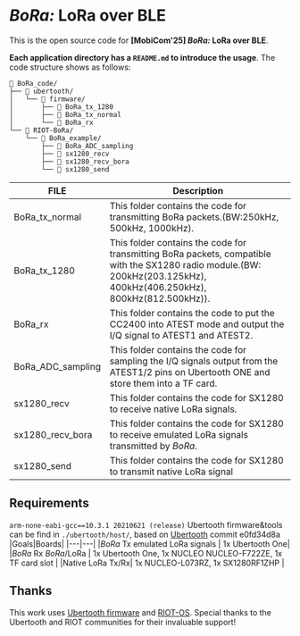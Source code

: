 # ***BoRa:*** LoRa over BLE
This is the open source code for **[MobiCom'25] *BoRa:* LoRa over BLE**.

**Each application directory has a `README.md` to introduce the usage**. The code structure shows as follows:
<!-- ```bash
BoRa_code/
|--ubertooth
   |--firmware/
      |--BoRa_tx_1280
      |--BoRa_tx_normal
      |--BoRa_rx
|--RIOT-BoRa
   |--BoRa_example/
      |--BoRa_ADC_sampling
      |--sx1280_recv
      |--sx1280_recv_bora
      |--sx1280_send

``` -->
```text
📁 BoRa_code/
├── 📂 ubertooth/
│   └── 📂 firmware/
│       ├── 📄 BoRa_tx_1280
│       ├── 📄 BoRa_tx_normal
│       └── 📄 BoRa_rx
└── 📂 RIOT-BoRa/
    └── 📂 BoRa_example/
        ├── 📄 BoRa_ADC_sampling
        ├── 📄 sx1280_recv
        ├── 📄 sx1280_recv_bora
        └── 📄 sx1280_send
```



|FILE|Description|
|---|---|
|BoRa_tx_normal|This folder contains the code for transmitting BoRa packets.(BW:250kHz, 500kHz, 1000kHz).|
|BoRa_tx_1280|This folder contains the code for transmitting BoRa packets, compatible with the SX1280 radio module.(BW: 200kHz(203.125kHz), 400kHz(406.250kHz), 800kHz(812.500kHz)).|
|BoRa_rx|This folder contains the code to put the CC2400 into ATEST mode and output the I/Q signal to ATEST1 and ATEST2.|
|BoRa_ADC_sampling| This folder contains the code for sampling the I/Q signals output from the ATEST1/2 pins on Ubertooth ONE and store them into a TF card.|
|sx1280_recv| This folder contains the code for SX1280 to receive native LoRa signals.|
|sx1280_recv_bora| This folder contains the code for SX1280 to receive emulated LoRa signals transmitted by *BoRa*.|
|sx1280_send| This folder contains the code for SX1280 to transmit native LoRa signal|


## Requirements
`arm-none-eabi-gcc==10.3.1 20210621 (release)`
Ubertooth firmware&tools can be find in `./ubertooth/host/`, based on [Ubertooth](https://github.com/greatscottgadgets/ubertooth) commit e0fd34d8a
|Goals|Boards|
|---|---|
|*BoRa* Tx emulated LoRa signals | 1x Ubertooth One|
|*BoRa* Rx *BoRa*/LoRa | 1x Ubertooth One, 1x NUCLEO NUCLEO-F722ZE, 1x TF card slot |
|Native LoRa Tx/Rx| 1x NUCLEO-L073RZ, 1x SX1280RF1ZHP | 

## Thanks 
This work uses [Ubertooth firmware](https://github.com/greatscottgadgets/ubertooth) and [RIOT-OS](https://github.com/RIOT-OS/RIOT). Special thanks to the Ubertooth and RIOT communities for their invaluable support!
